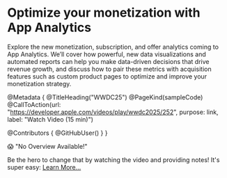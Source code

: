 # Optimize your monetization with App Analytics

Explore the new monetization, subscription, and offer analytics coming to App Analytics. We’ll cover how powerful, new data visualizations and automated reports can help you make data-driven decisions that drive revenue growth, and discuss how to pair these metrics with acquisition features such as custom product pages to optimize and improve your monetization strategy. 

@Metadata {
   @TitleHeading("WWDC25")
   @PageKind(sampleCode)
   @CallToAction(url: "https://developer.apple.com/videos/play/wwdc2025/252", purpose: link, label: "Watch Video (15 min)")

   @Contributors {
      @GitHubUser(<replace this with your GitHub handle>)
   }
}

😱 "No Overview Available!"

Be the hero to change that by watching the video and providing notes! It's super easy:
 [Learn More…](https://wwdcnotes.com/documentation/wwdcnotes/contributing)
